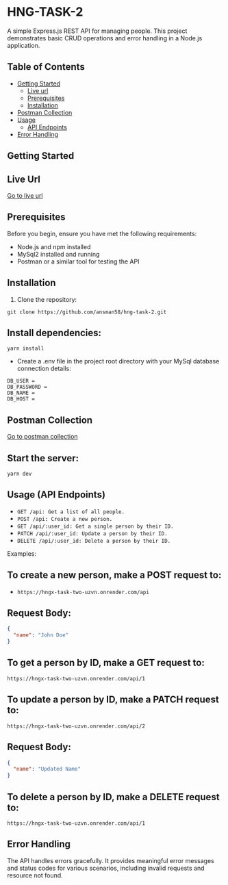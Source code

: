 # HNG-TASK-2

A simple Express.js REST API for managing people. This project demonstrates basic CRUD operations and error handling in a Node.js application.

## Table of Contents

- [Getting Started](#getting-started)
  - [Live url](#live-url)
  - [Prerequisites](#prerequisites)
  - [Installation](#installation)
- [Postman Collection](#postman-collection)
- [Usage](#usage)
  - [API Endpoints](#api-endpoints)
- [Error Handling](#error-handling)

## Getting Started

## Live Url

[Go to live url](https://hngx-task-two-uzvn.onrender.com/api)

## Prerequisites

Before you begin, ensure you have met the following requirements:

- Node.js and npm installed
- MySql2 installed and running
- Postman or a similar tool for testing the API

## Installation

1. Clone the repository:

```
git clone https://github.com/ansman58/hng-task-2.git
```

## Install dependencies:

```
yarn install
```

- Create a .env file in the project root directory with your MySql database connection details:

```
DB_USER =
DB_PASSWORD =
DB_NAME =
DB_HOST =
```

## Postman Collection

[Go to postman collection](https://documenter.getpostman.com/view/29520347/2s9YC4VszN)

## Start the server:

```
yarn dev
```

## Usage (API Endpoints)

- `GET /api: Get a list of all people.`
- `POST /api: Create a new person.`
- `GET /api/:user_id: Get a single person by their ID.`
- `PATCH /api/:user_id: Update a person by their ID.`
- `DELETE /api/:user_id: Delete a person by their ID.`

Examples:

## To create a new person, make a POST request to:

- `https://hngx-task-two-uzvn.onrender.com/api`

## Request Body:

```json
{
  "name": "John Doe"
}
```

## To get a person by ID, make a GET request to:

`https://hngx-task-two-uzvn.onrender.com/api/1`

## To update a person by ID, make a PATCH request to:

`https://hngx-task-two-uzvn.onrender.com/api/2`

## Request Body:

```json
{
  "name": "Updated Name"
}
```

## To delete a person by ID, make a DELETE request to:

`https://hngx-task-two-uzvn.onrender.com/api/1`

## Error Handling

The API handles errors gracefully. It provides meaningful error messages and status codes for various scenarios, including invalid requests and resource not found.
